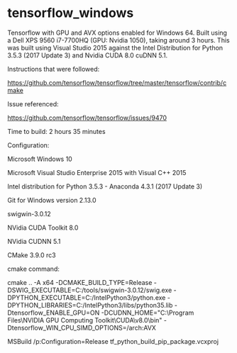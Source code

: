 # tensorflow_windows
Tensorflow with GPU and AVX options enabled for Windows 64.
Built using a Dell XPS 9560 i7-7700HQ (GPU: Nvidia 1050), taking around 3 hours.
This was built using Visual Studio 2015 against the Intel Distribution for Python 3.5.3 (2017 Update 3) and Nvidia CUDA 8.0 cuDNN 5.1.

Instructions that were followed: 

https://github.com/tensorflow/tensorflow/tree/master/tensorflow/contrib/cmake

Issue referenced: 

https://github.com/tensorflow/tensorflow/issues/9470

Time to build: 2 hours 35 minutes

Configuration:

Microsoft Windows 10

Microsoft Visual Studio Enterprise 2015 with Visual C++ 2015

Intel distribution for Python 3.5.3 - Anaconda 4.3.1 (2017 Update 3)

Git for Windows version 2.13.0

swigwin-3.0.12

NVidia CUDA Toolkit 8.0

NVidia CUDNN 5.1

CMake 3.9.0 rc3

cmake command:

cmake .. -A x64 -DCMAKE_BUILD_TYPE=Release -DSWIG_EXECUTABLE=C:/tools/swigwin-3.0.12/swig.exe -DPYTHON_EXECUTABLE=C:/IntelPython3/python.exe -DPYTHON_LIBRARIES=C:/IntelPython3/libs/python35.lib -Dtensorflow_ENABLE_GPU=ON -DCUDNN_HOME="C:\Program Files\NVIDIA GPU Computing Toolkit\CUDA\v8.0\bin" -Dtensorflow_WIN_CPU_SIMD_OPTIONS=/arch:AVX

MSBuild /p:Configuration=Release tf_python_build_pip_package.vcxproj
